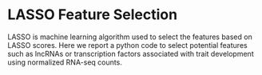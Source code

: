 # LASSO Feature Selection
LASSO is machine learning algorithm used to select the features based on LASSO scores. Here we report a python code to select potential features such as lncRNAs or transcription factors associated with trait development using normalized RNA-seq counts.
